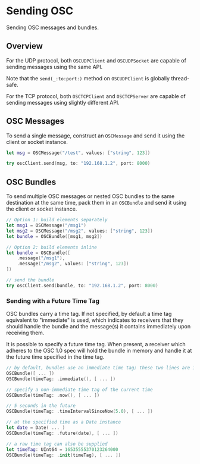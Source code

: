 # Sending OSC

Sending OSC messages and bundles.

## Overview

For the UDP protocol, both ``OSCUDPClient`` and ``OSCUDPSocket`` are capable of sending messages using the same API.

Note that the `send(_:to:port:)` method on ``OSCUDPClient`` is globally thread-safe.

For the TCP protocol, both ``OSCTCPClient`` and ``OSCTCPServer`` are capable of sending messages using slightly different API.

## OSC Messages

To send a single message, construct an ``OSCMessage`` and send it using the client or socket instance.

```swift
let msg = OSCMessage("/test", values: ["string", 123])

try oscClient.send(msg, to: "192.168.1.2", port: 8000)
```

## OSC Bundles

To send multiple OSC messages or nested OSC bundles to the same destination at the same time, pack them in an `OSCBundle` and send it using the client or socket instance.

```swift
// Option 1: build elements separately
let msg1 = OSCMessage("/msg1")
let msg2 = OSCMessage("/msg2", values: ["string", 123])
let bundle = OSCBundle([msg1, msg2])

// Option 2: build elements inline
let bundle = OSCBundle([
    .message("/msg1"),
    .message("/msg2", values: ["string", 123])
])

// send the bundle
try oscClient.send(bundle, to: "192.168.1.2", port: 8000)
```

### Sending with a Future Time Tag

OSC bundles carry a time tag. If not specified, by default a time tag equivalent to "immediate" is used, which indicates to receivers that they should handle the bundle and the message(s) it contains immediately upon receiving them.

It is possible to specify a future time tag. When present, a receiver which adheres to the OSC 1.0 spec will hold the bundle in memory and handle it at the future time specified in the time tag.

```swift
// by default, bundles use an immediate time tag; these two lines are identical:
OSCBundle([ ... ])
OSCBundle(timeTag: .immediate(), [ ... ])

// specify a non-immediate time tag of the current time
OSCBundle(timeTag: .now(), [ ... ])

// 5 seconds in the future
OSCBundle(timeTag: .timeIntervalSinceNow(5.0), [ ... ])

// at the specified time as a Date instance
let date = Date( ... )
OSCBundle(timeTag: .future(date), [ ... ])

// a raw time tag can also be supplied
let timeTag: UInt64 = 16535555370123264000
OSCBundle(timeTag: .init(timeTag), [ ... ])
```
